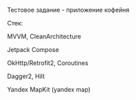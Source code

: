 Тестовое задание - приложение кофейня

Стек:

MVVM, CleanArchitecture
  
Jetpack Compose
  
 OkHttp/Retrofit2, Coroutines
  
Dagger2, Hilt
  
Yandex MapKit (yandex map)
  
